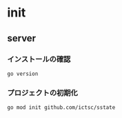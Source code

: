 # init

## server

### インストールの確認

```sh
go version
```

### プロジェクトの初期化

```sh
go mod init github.com/ictsc/sstate
```
